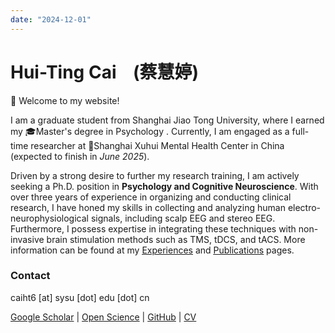 ```yaml
---
date: "2024-12-01"
---
```


# Hui-Ting Cai    (蔡慧婷)

🤗 Welcome to my website!

I am a graduate student from Shanghai Jiao Tong University, where I earned my 🎓Master's degree in Psychology . Currently, I am engaged as a full-time researcher at 🏥Shanghai Xuhui Mental Health Center in China (expected to finish in *June 2025*).

Driven by a strong desire to further my research training, I am actively seeking a Ph.D. position in **Psychology and Cognitive Neuroscience**. With over three years of experience in organizing and conducting clinical research, I have honed my skills in collecting and analyzing human electro-neurophysiological signals, including scalp EEG and stereo EEG. Furthermore, I possess expertise in integrating these techniques with non-invasive brain stimulation methods such as TMS, tDCS, and tACS. More information can be found at my <u>[Experiences](/experiences)</u> and <u>[Publications](/publications)</u> pages.

### Contact

caiht6 \[at\] sysu \[dot\] edu \[dot\] cn

[Google Scholar](https://scholar.google.cz/citations?hl=zh-CN&user=fpRmwZQAAAAJ&view_op=list_works&sortby=pubdate) \| [Open Science](https://osf.io/m9c5h/) \| [GitHub](https://github.com/caiht6) | [CV](https://github.com/caiht6/caiht6.com/blob/main/share/cv_caiht_2024nov.pdf)
